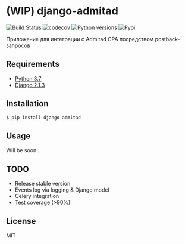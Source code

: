 # (WIP) django-admitad
[![Build Status](https://travis-ci.org/Picasel/django-admitad.svg?branch=master)](https://travis-ci.org/Picasel/django-admitad)
[![codecov](https://codecov.io/gh/Picasel/django-admitad/branch/master/graph/badge.svg)](https://codecov.io/gh/Picasel/django-admitad)
[![Python versions](https://img.shields.io/pypi/pyversions/django-admitad.svg)](https://pypi.python.org/pypi/django-admitad)
[![Pypi](https://img.shields.io/pypi/v/django-admitad.svg)](https://pypi.python.org/pypi/django-admitad)

Приложение для интеграции с Admitad CPA посредством postback-запросов

## Requirements

* [Python 3.7](https://www.python.org/downloads/release/python-370/)
* [Django 2.1.3](https://www.djangoproject.com/)

## Installation
```sh
$ pip install django-admitad
```

## Usage
Will be soon...

## TODO
 * Release stable version
 * Events log via logging & Django model
 * Celery integration
 * Test coverage (>90%)
 
## License
MIT
